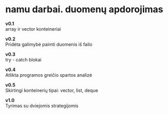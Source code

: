 # namu darbai. duomenų apdorojimas
 
**v0.1**  
array ir vector konteineriai  


**v0.2**  
Pridėta galimybė paimti duomenis iš failo  


**v0.3**  
try - catch blokai  


**v0.4**   
Atlikta programos greičio spartos analizė  


**v0.5**  
Skirtingi konteinerių tipai: vector, list, deque  


**v1.0**  
Tyrimas su dviejomis strategijomis
